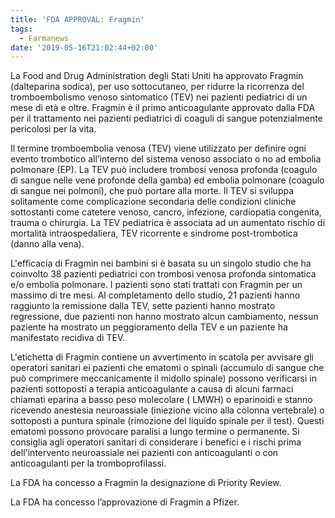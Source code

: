 ```yaml
---
title: 'FDA APPROVAL: Fragmin'
tags:
  - Farmanews
date: '2019-05-16T21:02:44+02:00'
---
```

La Food and Drug Administration degli Stati Uniti ha approvato Fragmin (dalteparina sodica), per uso sottocutaneo, per ridurre la ricorrenza del tromboembolismo venoso sintomatico (TEV) nei pazienti pediatrici di un mese di età e oltre. Fragmin è il primo anticoagulante approvato dalla FDA per il trattamento nei pazienti pediatrici di coaguli di sangue potenzialmente pericolosi per la vita.

Il termine tromboembolia venosa (TEV) viene utilizzato per definire ogni evento trombotico all’interno del sistema venoso associato o no ad embolia polmonare (EP). La TEV può includere trombosi venosa profonda (coagulo di sangue nelle vene profonde della gamba) ed embolia polmonare (coagulo di sangue nei polmoni), che può portare alla morte. Il TEV si sviluppa solitamente come complicazione secondaria delle condizioni cliniche sottostanti come catetere venoso, cancro, infezione, cardiopatia congenita, trauma o chirurgia. La TEV pediatrica è associata ad un aumentato rischio di mortalità intraospedaliera, TEV ricorrente e sindrome post-trombotica (danno alla vena).

L'efficacia di Fragmin nei bambini si è basata su un singolo studio che ha coinvolto 38 pazienti pediatrici con trombosi venosa profonda sintomatica e/o embolia polmonare. I pazienti sono stati trattati con Fragmin per un massimo di tre mesi. Al completamento dello studio, 21 pazienti hanno raggiunto la remissione dalla TEV, sette pazienti hanno mostrato regressione, due pazienti non hanno mostrato alcun cambiamento, nessun paziente ha mostrato un peggioramento della TEV e un paziente ha manifestato recidiva di TEV.

L'etichetta di Fragmin contiene un avvertimento in scatola per avvisare gli operatori sanitari ei pazienti che ematomi o spinali (accumulo di sangue che può comprimere meccanicamente il midollo spinale) possono verificarsi in pazienti sottoposti a terapia anticoagulante a causa di alcuni farmaci chiamati eparina a basso peso molecolare ( LMWH) o eparinoidi e stanno ricevendo anestesia neuroassiale (iniezione vicino alla colonna vertebrale) o sottoposti a puntura spinale (rimozione del liquido spinale per il test). Questi ematomi possono provocare paralisi a lungo termine o permanente.  Si consiglia agli operatori sanitari di considerare i benefici e i rischi prima dell'intervento neuroassiale nei pazienti con anticoagulanti o con anticoagulanti per la tromboprofilassi.

La FDA ha concesso a Fragmin la designazione di Priority Review. 

La FDA ha concesso l’approvazione di Fragmin a Pfizer.
